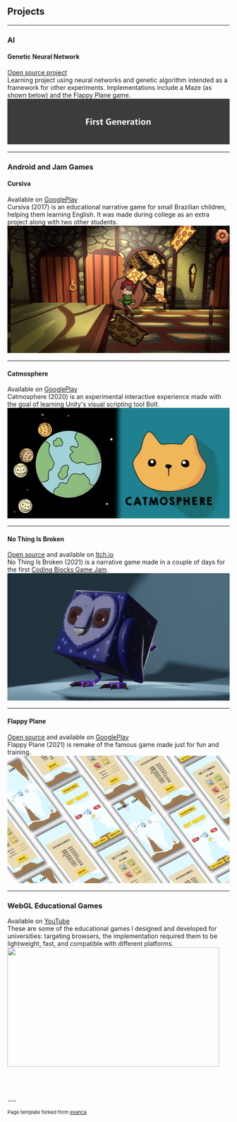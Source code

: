 ## Projects

---

### AI

#### Genetic Neural Network
[Open source project](https://github.com/JonasBeduschi/Genetic-Neural-Network)
<br>
Learning project using neural networks and genetic algorithm intended as a framework for other experiments. Implementations include a Maze (as shown below) and the Flappy Plane game.
<br>
<img src="images/NeuralCombined.gif?raw=true" width="512" height="103"/>

---

### Android and Jam Games

#### Cursiva
Available on [GooglePlay](https://play.google.com/store/apps/details?id=com.TimelessGames.Cursiva)
<br>
Cursiva (2017) is an educational narrative game for small Brazilian children, helping them learning English. It was made during college as an extra project along with two other students.
<br>
<img src="images/Cursiva.png?raw=true" width="512" height="288"/>

---
#### Catmosphere
Available on [GooglePlay](https://play.google.com/store/apps/details?id=com.JonasBeduschi.Catmosphere)
<br>
Catmosphere (2020) is an experimental interactive experience made with the goal of learning Unity's visual scripting tool Bolt.
<br>
<img src="images/Catmosphere.png?raw=true" width="512" height="250"/>

---
#### No Thing Is Broken
[Open source](https://github.com/JonasBeduschi/CBJAM2021) and available on [Itch.io](https://professionalclapper.itch.io/no-thing-is-broken)
<br>
No Thing Is Broken (2021) is a narrative game made in a couple of days for the first [Coding Blocks Game Jam](https://itch.io/jam/coding-blocks-2021).
<br>
<img src="images/Owl.png?raw=true" width="512" height="288"/>

---
#### Flappy Plane
[Open source](https://github.com/JonasBeduschi/Flappy-Plane) and available on [GooglePlay](https://play.google.com/store/apps/details?id=com.JonasBeduschi.FlappyPlane)
<br>
Flappy Plane (2021) is remake of the famous game made just for fun and training.
<br>
<img src="images/FlappyScreens.jpg?raw=true" width="512" height="288"/>

---
### WebGL Educational Games
Available on [YouTube](https://youtu.be/5AfWOE1xLdY)
<br>
These are some of the educational games I designed and developed for universities: targeting browsers, the implementation required them to be lightweight, fast, and compatible with different platforms.
<br>
[<img src="images/MakingOfBoardGame.gif?raw=true" width="480" height="270"/>](https://youtu.be/5AfWOE1xLdY)

<br>
<br>
<br>
---
<p style="font-size:11px">Page template forked from <a href="https://github.com/evanca/quick-portfolio">evanca</a></p>

